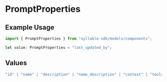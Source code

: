 # PromptProperties

## Example Usage

```typescript
import { PromptProperties } from "syllable-sdk/models/components";

let value: PromptProperties = "last_updated_by";
```

## Values

```typescript
"id" | "name" | "description" | "name_description" | "context" | "tools" | "llm_config" | "last_updated" | "last_updated_by" | "agent_count"
```